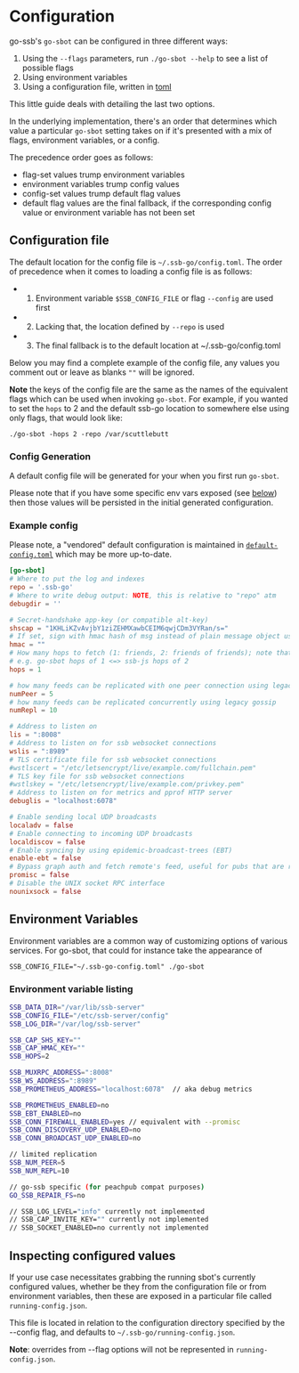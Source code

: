 <!--
SPDX-FileCopyrightText: 2023 The Go-SSB Authors

SPDX-License-Identifier: MIT
-->

# Configuration

go-ssb's `go-sbot` can be configured in three different ways:

1. Using the `--flags` parameters, run `./go-sbot --help` to see a list of possible flags
1. Using environment variables
1. Using a configuration file, written in [toml](https://en.wikipedia.org/wiki/TOML)

This little guide deals with detailing the last two options.

In the underlying implementation, there's an order that determines which value a particular `go-sbot`
setting takes on if it's presented with a mix of flags, environment variables, or a config.

The precedence order goes as follows:

* flag-set values trump environment variables
* environment variables trump config values
* config-set values trump default flag values
* default flag values are the final fallback, if the corresponding config value or environment variable has not been set

## Configuration file

The default location for the config file is `~/.ssb-go/config.toml`. The order
of precedence when it comes to loading a config file is as follows:

* 1. Environment variable `$SSB_CONFIG_FILE` or flag `--config` are used first
* 2. Lacking that, the location defined by `--repo` is used
* 3. The final fallback is to the default location at ~/.ssb-go/config.toml


Below you may find a complete example of the config file, any values you comment out or leave
as blanks `""` will be ignored.

**Note** the keys of the config file are the same as the names of the equivalent flags which
can be used when invoking `go-sbot`. For example, if you wanted to set the `hops` to 2 and the
default ssb-go location to somewhere else using only flags, that would look like:

```
./go-sbot -hops 2 -repo /var/scuttlebutt
```

### Config Generation

A default config file will be generated for your when you first run `go-sbot`.

Please note that if you have some specific env vars exposed (see
[below](#environment-variables)) then those values will be persisted in the
initial generated configuration.

### Example config

Please note, a "vendored" default configuration is maintained in
[`default-config.toml`](../cmd/go-sbot/default-config.toml) which may be more
up-to-date.

```toml
[go-sbot]
# Where to put the log and indexes
repo = '.ssb-go'
# Where to write debug output: NOTE, this is relative to "repo" atm
debugdir = ''

# Secret-handshake app-key (or compatible alt-key)
shscap = "1KHLiKZvAvjbY1ziZEHMXawbCEIM6qwjCDm3VYRan/s="
# If set, sign with hmac hash of msg instead of plain message object using this key
hmac = ""
# How many hops to fetch (1: friends, 2: friends of friends); note that a nodejs hops value needs to be decreased by one in go-sbot
# e.g. go-sbot hops of 1 <=> ssb-js hops of 2
hops = 1

# how many feeds can be replicated with one peer connection using legacy gossip (shouldn't be higher than numRepl)
numPeer = 5
# how many feeds can be replicated concurrently using legacy gossip
numRepl = 10

# Address to listen on
lis = ":8008"
# Address to listen on for ssb websocket connections
wslis = ":8989"
# TLS certificate file for ssb websocket connections
#wstlscert = "/etc/letsencrypt/live/example.com/fullchain.pem"
# TLS key file for ssb websocket connections
#wstlskey = "/etc/letsencrypt/live/example.com/privkey.pem"
# Address to listen on for metrics and pprof HTTP server
debuglis = "localhost:6078"

# Enable sending local UDP broadcasts
localadv = false
# Enable connecting to incoming UDP broadcasts
localdiscov = false
# Enable syncing by using epidemic-broadcast-trees (EBT)
enable-ebt = false
# Bypass graph auth and fetch remote's feed, useful for pubs that are restoring their data from peers. Caveats abound, however.
promisc = false
# Disable the UNIX socket RPC interface
nounixsock = false
```

## Environment Variables

Environment variables are a common way of customizing options of various
services. For go-sbot, that could for instance take the appearance of

```
SSB_CONFIG_FILE="~/.ssb-go-config.toml" ./go-sbot
```

### Environment variable listing

```sh
SSB_DATA_DIR="/var/lib/ssb-server"
SSB_CONFIG_FILE="/etc/ssb-server/config"
SSB_LOG_DIR="/var/log/ssb-server"

SSB_CAP_SHS_KEY=""
SSB_CAP_HMAC_KEY=""
SSB_HOPS=2

SSB_MUXRPC_ADDRESS=":8008"
SSB_WS_ADDRESS=":8989"
SSB_PROMETHEUS_ADDRESS="localhost:6078"  // aka debug metrics

SSB_PROMETHEUS_ENABLED=no
SSB_EBT_ENABLED=no
SSB_CONN_FIREWALL_ENABLED=yes // equivalent with --promisc
SSB_CONN_DISCOVERY_UDP_ENABLED=no
SSB_CONN_BROADCAST_UDP_ENABLED=no

// limited replication
SSB_NUM_PEER=5
SSB_NUM_REPL=10

// go-ssb specific (for peachpub compat purposes)
GO_SSB_REPAIR_FS=no

// SSB_LOG_LEVEL="info" currently not implemented
// SSB_CAP_INVITE_KEY="" currently not implemented
// SSB_SOCKET_ENABLED=no currently not implemented
```

## Inspecting configured values

If your use case necessitates grabbing the running sbot's currently configured values, whether
be they from the configuration file or from environment variables, then these are exposed in a
particular file called `running-config.json`.

This file is located in relation to the configuration directory specified by the --config flag,
and defaults to `~/.ssb-go/running-config.json`.

**Note**: overrides from --flag options will not be represented in `running-config.json`.
